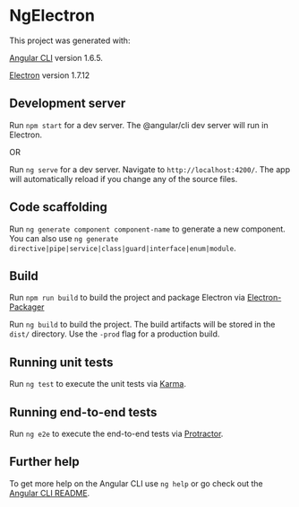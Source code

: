 # NgElectron

This project was generated with:

 [Angular CLI](https://github.com/angular/angular-cli) version 1.6.5.
 
 [Electron](https://github.com/electron/electron) version 1.7.12

## Development server

Run `npm start` for a dev server. The @angular/cli dev server will run in Electron.

OR

Run `ng serve` for a dev server. Navigate to `http://localhost:4200/`. The app will automatically reload if you change any of the source files.

## Code scaffolding

Run `ng generate component component-name` to generate a new component. You can also use `ng generate directive|pipe|service|class|guard|interface|enum|module`.

## Build

Run `npm run build` to build the project and package Electron via [Electron-Packager](https://github.com/electron-userland/electron-packager)

Run `ng build` to build the project. The build artifacts will be stored in the `dist/` directory. Use the `-prod` flag for a production build.

## Running unit tests

Run `ng test` to execute the unit tests via [Karma](https://karma-runner.github.io).

## Running end-to-end tests

Run `ng e2e` to execute the end-to-end tests via [Protractor](http://www.protractortest.org/).

## Further help

To get more help on the Angular CLI use `ng help` or go check out the [Angular CLI README](https://github.com/angular/angular-cli/blob/master/README.md).
